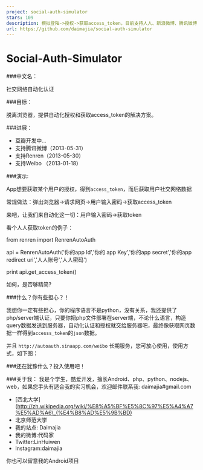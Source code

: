 ```yaml
---
project: social-auth-simulator
stars: 109
description: 模拟登陆->授权->获取access_token，目前支持人人、新浪微博、腾讯微博
url: https://github.com/daimajia/social-auth-simulator
---
```


Social-Auth-Simulator
=====================

###中文名：

社交网络自动化认证

###目标：

脱离浏览器，提供自动化授权和获取access\_token的解决方案。

###进展：

-   豆瓣开发中...
-   支持腾讯微博（2013-05-31）
-   支持Renren（2013-05-30）
-   支持Weibo （2013-01-18）

###演示:

App想要获取某个用户的授权，得到`access_token`，而后获取用户社交网络数据

常规做法：弹出浏览器->请求网页->用户输入密码->获取access\_token

来吧，让我们来自动化这一切：用户输入密码->获取token

看个人人获取token的例子：

from renren import RenrenAutoAuth

api \= RenrenAutoAuth('你的app Id','你的 app Key','你的app secret','你的app redirect uri','人人账号','人人密码')

print api.get\_access\_token()

如何，是否够精简?

###什么？你有些担心？！

我想你一定有些担心，你的程序语言不是python，没有关系，我还提供了php/server端认证，只要你把php文件部署在server端，不论什么语言，构造query数据发送到服务器，自动化认证和授权就交给服务器吧，最终像获取网页数据一样得到`accesss_token`的`json`数据。

并且 `http://autoauth.sinaapp.com/weibo` 长期服务，您可放心使用，使用方式，如下图：

###还在犹豫什么？投入使用吧！

###关于我： 我是个学生，酷爱开发，擅长Android、php、python、nodejs、web，如果您手头有适合我的实习机会，欢迎邮件联系我: daimajia#gmail.com

-   \[西北大学\](http://zh.wikipedia.org/wiki/%E8%A5%BF%E5%8C%97%E5%A4%A7%E5%AD%A6\_(%E4%B8%AD%E5%9B%BD)
-   北京师范大学
-   我的站点: Daimajia
-   我的微博:代码家
-   Twitter:LinHuiwen
-   Instagram:daimajia

你也可以留意我的Android项目
